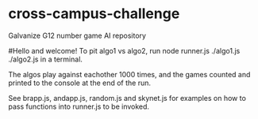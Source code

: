 # cross-campus-challenge
Galvanize G12 number game AI repository


#Hello and welcome!
To pit algo1 vs algo2, run node runner.js ./algo1.js ./algo2.js in a terminal.

The algos play against eachother 1000 times, and the games counted and printed to the console at the end of the run.

See brapp.js, andapp.js, random.js and skynet.js for examples on how to pass functions into runner.js to be invoked.
